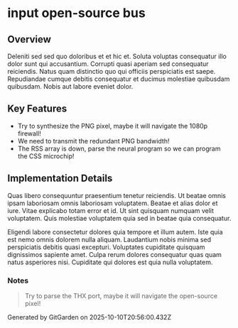# input open-source bus

## Overview
Deleniti sed sed quo doloribus et et hic et. Soluta voluptas consequatur illo dolor sunt qui accusantium. Corrupti quasi aperiam sed consequatur reiciendis. Natus quam distinctio quo qui officiis perspiciatis est saepe. Repudiandae cumque debitis consequatur et ducimus molestiae quibusdam quibusdam. Nobis aut labore eveniet dolor.

## Key Features
- Try to synthesize the PNG pixel, maybe it will navigate the 1080p firewall!
- We need to transmit the redundant PNG bandwidth!
- The RSS array is down, parse the neural program so we can program the CSS microchip!

## Implementation Details
Quas libero consequuntur praesentium tenetur reiciendis. Ut beatae omnis ipsam laboriosam omnis laboriosam voluptatem. Beatae et alias dolor et iure. Vitae explicabo totam error et id. Ut sint quisquam numquam velit voluptatem. Quis molestiae voluptatem quia sed in beatae quia consequatur.
 Eligendi labore consectetur dolores quia tempore et illum autem. Iste quia est nemo omnis dolorem nulla aliquam. Laudantium nobis minima sed perspiciatis debitis quasi excepturi. Voluptates cupiditate quisquam dignissimos sapiente amet. Culpa rerum dolores consequatur quas quam natus asperiores nisi. Cupiditate qui dolores est quia nulla voluptatem.

### Notes
> Try to parse the THX port, maybe it will navigate the open-source pixel!

Generated by GitGarden on 2025-10-10T20:56:00.432Z